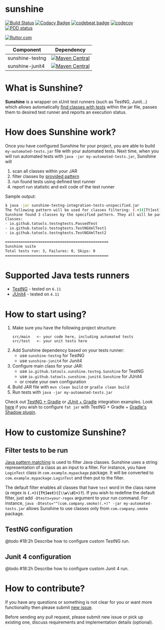 sunshine
========

[![Build Status](https://travis-ci.org/tatools/sunshine.svg?branch=master)](https://travis-ci.org/tatools/sunshine)
[![Codacy Badge](https://api.codacy.com/project/badge/Grade/b9ccdf7644db4658bb998eb3c8f0689b)](https://www.codacy.com/app/extsoft/sunshine?utm_source=github.com&amp;utm_medium=referral&amp;utm_content=tatools/sunshine&amp;utm_campaign=Badge_Grade)
[![codebeat badge](https://codebeat.co/badges/74ffce5e-e3be-45b7-9459-98d13f5f4d4e)](https://codebeat.co/projects/github-com-tatools-sunshine-master)
[![codecov](https://codecov.io/gh/tatools/sunshine/branch/master/graph/badge.svg)](https://codecov.io/gh/tatools/sunshine)
[![PDD status](http://www.0pdd.com/svg?name=tatools/sunshine)](http://www.0pdd.com/p?name=tatools/sunshine)

[![Rultor.com](http://www.rultor.com/b/tatools/sunshine)](http://www.rultor.com/p/tatools/sunshine)

| Component       | Dependency   |
| --------------- | :----------: |
| sunshine-testng | [![Maven Central](https://img.shields.io/maven-central/v/io.github.tatools/sunshine-testng.svg)](https://maven-badges.herokuapp.com/maven-central/io.github.tatools/sunshine-testng) |
| sunshine-junit4 | [![Maven Central](https://img.shields.io/maven-central/v/io.github.tatools/sunshine-junit4.svg)](https://maven-badges.herokuapp.com/maven-central/io.github.tatools/sunshine-junit4) |

What is Sunshine?
=================
**Sunshine** is a wrapper on xUnit test runners (such as TestNG, Junit...) which allows automatically
[find classes with tests](#filter-tests-to-be-run) within the jar file, passes them to desired test runner and reports
an execution status.

How does Sunshine work?
=======================
Once you have configured Sunshine for your project, you are able to build `my-automated-tests.jar`
file with your automated tests.
Next time, when you will run automated tests with `java -jar my-automated-tests.jar`, Sunshine will
1. scan all classes within your JAR
2. filter classes by [provided pattern](#filter-tests-to-be-run)
3. run found tests using defined test runner
4. report run statistic and exit code of the test runner

Sample output:
```bash
$ java -jar sunshine-testng-integration-tests-unspecified.jar
The following pattern will be used for classes filtering: (.+)([Tt]est)([\w\d]+)?
Sunshine found 3 classes by the specified pattern. They all will be passed to appropriate xUnit engine.
Classes:
- io.github.tatools.testngtests.PassedTest
- io.github.tatools.testngtests.TestNGXmlTest1
- io.github.tatools.testngtests.TestNGXmlTest2

===============================================
Sunshine suite
Total tests run: 3, Failures: 0, Skips: 0
===============================================
```

Supported Java tests runners
============================
- [TestNG](http://testng.org) - tested on `6.11`
- [JUnit4](http://junit.org/junit4) - tested on `4.11`

How to start using?
===================
1. Make sure you have the following project structure:
    ```
    src/main   <- your code here, including automated tests
    src/test   <- your unit tests here
    ```
2. Add Sunshine dependency based on your tests runner:
    - use `sunshine-testng` for TestNG
    - use `sunshine-junit4` for Junit4
3. Configure main class for your JAR:
    - use `io.github.tatools.sunshine.testng.Sunshine` for TestNG
    - use `io.github.tatools.sunshine.junit4.Sunshine` for JUnit4
    - or create your own configuration
4. Build JAR file with `mvn clean build` or `gradle clean build`
5. Run tests with `java -jar my-automated-tests.jar`

Check out [TestNG + Gradle](sunshine-testng-integration-tests/build.gradle) or
[JUnit + Gradle](sunshine-junit4-integration-tests/build.gradle) integration examples.
Look [here](sunshine-junit4-integration-tests/build.gradle) if you wish to configure `fat jar` with TestNG + Gradle +
[Gradle's Shadow plugin](https://github.com/johnrengelman/shadow).

How to customize Sunshine?
==========================
Filter tests to be run
----------------------
[Java pattern matching](https://docs.oracle.com/javase/8/docs/api/java/util/regex/Pattern.html) is used to filter
Java classes. Sunshine uses a string representation of a class as an input to a filter. For instance,
you have `LoginTest` class in `com.example.mypackage` package. It will be converted to `com.example.mypackage.LoginTest`
and then put to the filter.

The default filter enables all classes that have `test` word in the class name
(a regex is **`(.+)([Tt]est)([\\w\\d]+)?`**). If you wish to redefine the default filter, just add `-Dtests=your-regex`
argument to your run command. For instance, `java -Dtests="^(com.company.smoke)(.+)" -jar my-automated-tests.jar`
allows Sunshine to use classes only from `com.company.smoke` package.

TestNG configuration
--------------------
@todo #18:2h Describe how to configure custom TestNG run.

Junit 4 configuration
---------------------
@todo #18:2h Describe how to configure custom Junit 4 run.

How to contribute?
==================
If you have any questions or something is not clear for you or want more functionality then please submit 
[new issue](https://github.com/tatools/sunshine/issues/new).

Before sending any pull request, please submit new issue or pick up existing one, discuss requirements and 
implementation details (optional).
